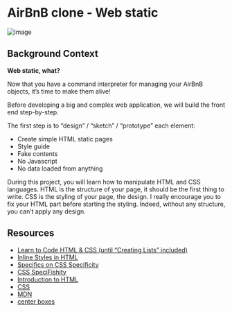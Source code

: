 # AirBnB clone - Web static

![image](https://user-images.githubusercontent.com/54107524/109347180-c0093100-7840-11eb-9ade-c863f8b9cb80.png)

## Background Context

**Web static, what?**

Now that you have a command interpreter for managing your AirBnB objects, it’s time to make them alive!

Before developing a big and complex web application, we will build the front end step-by-step.

The first step is to “design” / “sketch” / “prototype” each element:

- Create simple HTML static pages
- Style guide
- Fake contents
- No Javascript
- No data loaded from anything

During this project, you will learn how to manipulate HTML and CSS languages. HTML is the structure of your page, it should be the first thing to write. CSS is the styling of your page, the design. I really encourage you to fix your HTML part before starting the styling. Indeed, without any structure, you can’t apply any design.

## Resources

- [Learn to Code HTML & CSS (until “Creating Lists” included)](https://learn.shayhowe.com/html-css/)
- [Inline Styles in HTML](https://www.codecademy.com/articles/html-inline-styles)
- [Specifics on CSS Specificity](https://css-tricks.com/specifics-on-css-specificity/)
- [CSS SpeciFishity](http://www.standardista.com/wp-content/uploads/2012/01/specificity3.pdf)
- [Introduction to HTML](https://developer.mozilla.org/en-US/docs/Learn/HTML/Introduction_to_HTML)
- [CSS](https://developer.mozilla.org/en-US/docs/Learn/CSS)
- [MDN](https://developer.mozilla.org/en-US/)
- [center boxes](https://css-tricks.com/centering-css-complete-guide/)
